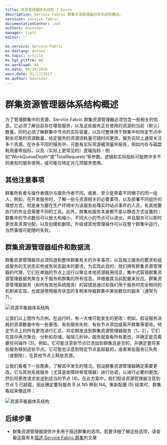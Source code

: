 ```yaml
---
title: 资源管理器体系结构 | Azure
description: Service Fabric 群集资源管理器的体系结构概述。
services: service-fabric
documentationCenter: .net
authors: masnider
manager: timlt
editor: ''

ms.service: Service-Fabric
ms.devlang: dotnet
ms.topic: article
ms.tgt_pltfrm: NA
ms.workload: NA
ms.date: 08/19/2016
wacn.date: 01/17/2017
ms.author: masnider
---
```


# 群集资源管理器体系结构概述
为了管理群集中的资源，Service Fabric 群集资源管理器必须包含一些相关的信息。它必须了解目前存在哪些服务，以及这些服务正在使用的资源的当前（默认）数量。同时必须了解群集中节点的实际容量，以及可整体用于群集中和特定节点中剩余可用的资源数量。给定服务的资源消耗量可随时间更改，服务实际上通常关注多个资源。在许多不同的服务中，可能有实际资源被测量并报告，例如内存与磁盘耗用量等指标，以及（实际上更常见的）逻辑指标 - 例如“WorkQueueDepth”或“TotalRequests”等参数。逻辑和实际指标可能跨许多不同类型的服务使用，或可能仅特定对几项服务使用。

## 其他注意事项
群集所有者与操作者偶尔与服务作者不同，或者，至少是带着不同帽子的同一组人，例如，在开发服务时，了解一些与资源相关的必要事项，以及部署不同组件的理想方式，但是身为要在生产环境中为该服务处理实时站点事件的人员，有其他要执行的作业且需要不同的工具。此外，群集和服务本身都不是以静态方式设置的：群集中的节点数目可以放大和缩小、不同大小的节点可以进出，并且服务可以即时更改其资源分配，以及创建和删除。升级或其他管理操作可以在整个群集中运行，当然事情可能随时失败。

## 群集资源管理器组件和数据流
群集资源管理器将必须知道和整体群集有关的许多事项，以及独立服务的要求和组成服务的无状态实例或有状态副本的要求。为实现此目的，我们拥有群集资源管理器的代理，它们在单独的节点上运行以聚合本地资源耗用信息，集中式容错群集资源管理器服务聚合关于服务和群集的所有信息，并根据其当前配置来反应。群集资源管理器服务（和所有其他系统服务）的容错是通过和我们用于服务时完全相同的机制来实现，也就是使用服务状态的复制来仲裁群集中某些数目的副本（通常为 7）。

![资源平衡器体系结构][Image1]  

让我们以上图作为示例。在运行时，有一大堆可能发生的更改：例如，假设服务消耗的资源数量中有一些更改、有些服务失败、有些节点添加或离开群集等更改。特定节点上的所有更改进行汇总，并定期发送到群集资源管理器服务（1，2），它们在其中再次聚合、分析和存储。每隔几秒钟，服务就查看所有更改，并确定是否需要任何操作 (3)。例如，它可能注意到节点已添加到群集且是空的，并确定要将某些服务移到这些节点。它可能也注意到特定节点是超载的，或者某些服务已失败（或删除），在其他节点上释放资源。

让我们看看下一张图表，了解其中发生的情况。假设群集资源管理器确定需要更改。它与其他系统服务（尤其是故障转移管理器）进行协调，以进行必要的更改。然后将更改请求发送到适当的节点 (4)。在此方案中，我们假设资源管理器注意到节点 5 已超载，因此确定要将服务 B 从 N5 移到 N4。重新配置 (5) 结束时，群集看起来像这样：

![资源平衡器体系结构][Image2]

## 后续步骤
- 群集资源管理器提供许多用于描述群集的选项。若要详细了解这些选项，请查看这篇有关[描述 Service Fabric 群集](./service-fabric-cluster-resource-manager-cluster-description.md)的文章

[Image1]: ./media/service-fabric-cluster-resource-manager-architecture/Service-Fabric-Resource-Manager-Architecture-Activity-1.png
[Image2]: ./media/service-fabric-cluster-resource-manager-architecture/Service-Fabric-Resource-Manager-Architecture-Activity-2.png

<!---HONumber=Mooncake_Quality_Review_0117_2017-->